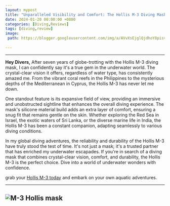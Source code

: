 ```yaml
---
layout: mypost
title: "Unparalleled Visibility and Comfort: The Hollis M-3 Diving Mask Chronicles Seven Years of Underwater Excellence"
date: 2024-01-20 00:00:00 +0800
categories: [Diving,Reviews]
tags: [diving,review] 
image:
 path: https://blogger.googleusercontent.com/img/a/AVvXsEjglQjdhoY8pisvEabvfEIgyJgg6PNLveXqLrpH4ekXX5ORJXwtT_-HMHFE2f41Qr-yEdYgEk4JhbeGMLEzmQ99vhH04uQPhMC6T030IKYUA8Sc694JQAQDP1BLa5qbpFROdoV_XYpN52uS1ZofzooQ45Z5MOhgM4ItxUbvGb5QyDL1CNPJgXgzYyonhrE=w307-h230
 
---
```





---

**Hey Divers,**
After seven years of globe-trotting with the Hollis M-3 diving mask, I can confidently say it's a true gem in the underwater world. The crystal-clear vision it offers, regardless of water type, has consistently amazed me. From the vibrant coral reefs in the Philippines to the mysterious depths of the Mediterranean in Cyprus, the Hollis M-3 has never let me down.

One standout feature is its expansive field of view, providing an immersive and unobstructed sightline that enhances the overall diving experience. The mask's silicone material build adds an extra layer of comfort, ensuring a snug fit that remains gentle on the skin. Whether exploring the Red Sea in Israel, the exotic waters of Sri Lanka, or the diverse marine life in India, the Hollis M-3 has been a constant companion, adapting seamlessly to various diving conditions.

In my global diving adventures, the reliability and durability of the Hollis M-3 have truly stood the test of time. It's not just a mask; it's a trusted partner that has enriched my underwater escapades. If you're in search of a diving mask that combines crystal-clear vision, comfort, and durability, the Hollis M-3 is the perfect choice. Dive into a world of underwater wonders with confidence.


grab your [Hollis M-3 today](https://www.amazon.com/Hollis-M-3-Mask/dp/B00CL8WG6A?th=1&_encoding=UTF8&tag=dorgez06-20&linkCode=ur2&linkId=18233c6d8a7105e682e5e734350be92e&camp=1789&creative=9325) and embark on your own aquatic adventures.

---
![M-3 Hollis mask](https://i.postimg.cc/kMjhZTR6/m3maskheader.jpg)
---